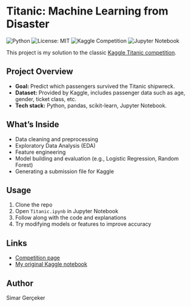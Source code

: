 # Titanic: Machine Learning from Disaster
![Python](https://img.shields.io/badge/Python-3.8%2B-blue)
![License: MIT](https://img.shields.io/badge/License-MIT-yellow.svg)
![Kaggle Competition](https://img.shields.io/badge/Kaggle-Titanic-blue)
![Jupyter Notebook](https://img.shields.io/badge/Made%20with-Jupyter-orange)

This project is my solution to the classic [Kaggle Titanic competition](https://www.kaggle.com/competitions/titanic/overview).

## Project Overview

- **Goal:** Predict which passengers survived the Titanic shipwreck.
- **Dataset:** Provided by Kaggle, includes passenger data such as age, gender, ticket class, etc.
- **Tech stack:** Python, pandas, scikit-learn, Jupyter Notebook.

## What’s Inside

- Data cleaning and preprocessing
- Exploratory Data Analysis (EDA)
- Feature engineering
- Model building and evaluation (e.g., Logistic Regression, Random Forest)
- Generating a submission file for Kaggle

## Usage

1. Clone the repo
2. Open `Titanic.ipynb` in Jupyter Notebook
3. Follow along with the code and explanations
4. Try modifying models or features to improve accuracy

## Links

- [Competition page](https://www.kaggle.com/competitions/titanic/overview)
- [My original Kaggle notebook](https://www.kaggle.com/code/simargereker/notebook5e5cdb0120)

## Author

Simar Gerçeker


